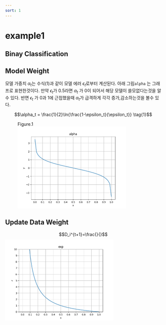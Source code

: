 ```yaml
---
sort: 1
---
```


# example1
## Binay Classification

## Model Weight
모델 가중치 $\alpha_t$는 수식(1)과 같이 모델 에러 $\epsilon_t$로부터 계산된다. 아래 그림`alpha`
는 그래프로 표현한것이다. 만약 $\epsilon_t$가 0.5라면 $\alpha_t$ 가 0이 되어서 해당 모델이 쓸모없다는것을 알수 있다. 반면 $\epsilon_t$ 가 0과 1에 근접했을때 $\alpha_t$가 급격하게 각각 증가,감소하는것을 볼수 있다.    

$$\alpha_t = \frac{1}{2}\ln{\frac{1-\epsilon_t}{\epsilon_t}} \tag{1}$$

<figure>
<figcaption>Figure.1</figcaption>
<img src="images/alpha_t.png" width=350px>
</figure>

## Update Data Weight
$$D_i^{t+1}=\frac{}{}$$
<img src="images/exp_a.png" width=350px>
